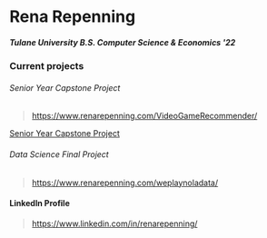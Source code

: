 # Rena Repenning

##### Tulane University B.S. Computer Science & Economics '22


### Current projects

###### Senior Year Capstone Project
> https://www.renarepenning.com/VideoGameRecommender/


[Senior Year Capstone Project](https://www.renarepenning.com/VideoGameRecommender/)

###### Data Science Final Project
> https://www.renarepenning.com/weplaynoladata/


#### LinkedIn Profile
> https://www.linkedin.com/in/renarepenning/
